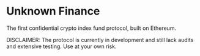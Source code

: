 # Unknown Finance
The first confidential crypto index fund protocol, built on Ethereum.

DISCLAIMER: The protocol is currently in development and still lack audits and extensive testing. Use at your own risk.
